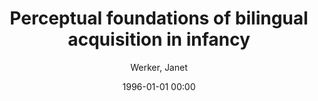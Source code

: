 ---
layout: post
title: Perceptual foundations of bilingual acquisition in infancy

date: 1996-01-01 00:00
author: Werker, Janet
tags: ["bilingualism","infancy","language acquisition","perceptual foundations","review"]
journal: Annals of the New York Academy of Sciences

link: https://doi.org/10.1111/j.1749-6632.2012.06484.x

year: 2012
---